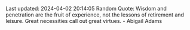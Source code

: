 Last updated: 2024-04-02 20:14:05
Random Quote: Wisdom and penetration are the fruit of experience, not the lessons of retirement and leisure. Great necessities call out great virtues. - Abigail Adams